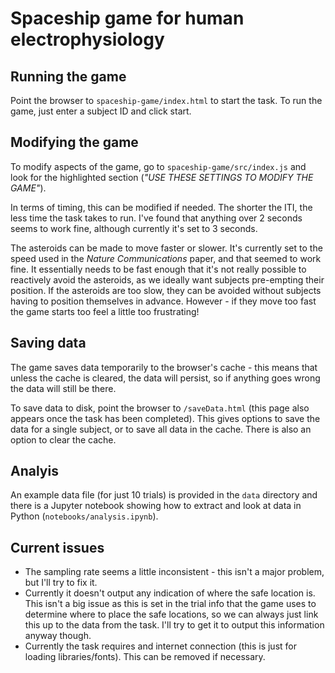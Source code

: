 
# **Spaceship game for human electrophysiology**

## Running the game

Point the browser to `spaceship-game/index.html` to start the task. To run the game, just enter a subject ID and click start.

## Modifying the game

To modify aspects of the game, go to `spaceship-game/src/index.js` and look for the highlighted section (_"USE THESE SETTINGS TO MODIFY THE GAME"_).

In terms of timing, this can be modified if needed. The shorter the ITI, the less time the task takes to run. I've found that anything over 2 seconds seems to work fine, although currently it's set to 3 seconds. 

The asteroids can be made to move faster or slower. It's currently set to the speed used in the _Nature Communications_ paper, and that seemed to work fine. It essentially needs to be fast enough that it's not really possible to reactively avoid the asteroids, as we ideally want subjects pre-empting their position. If the asteroids are too slow, they can be avoided without subjects having to position themselves in advance. However - if they move too fast the game starts too feel a little too frustrating!

## Saving data

The game saves data temporarily to the browser's cache - this means that unless the cache is cleared, the data will persist, so if anything goes wrong the data will still be there.

To save data to disk, point the browser to `/saveData.html` (this page also appears once the task has been completed). This gives options to save the data for a single subject, or to save all data in the cache. There is also an option to clear the cache.

## Analyis

An example data file (for just 10 trials) is provided in the `data` directory and there is a Jupyter notebook showing how to extract and look at data in Python (`notebooks/analysis.ipynb`).

## Current issues

* The sampling rate seems a little inconsistent - this isn't a major problem, but I'll try to fix it.
* Currently it doesn't output any indication of where the safe location is. This isn't a big issue as this is set in the trial info that the game uses to determine where to place the safe locations, so we can always just link this up to the data from the task. I'll try to get it to output this information anyway though.
* Currently the task requires and internet connection (this is just for loading libraries/fonts). This can be removed if necessary.